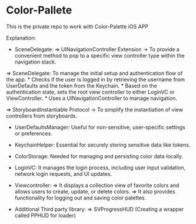 # Color-Pallete
This is the private repo to work with Color-Palette iOS APP

Explanation:

* SceneDelegate:
 => UINavigationController Extension -> To provide a convenient method to pop to a specific view controller type within the navigation stack.

 => SceneDelegate: To manage the initial setup and authentication flow of the app.
    * Checks if the user is logged in by retrieving the username from UserDefaults and the token from the Keychain.
    * Based on the authentication state, sets the root view controller to either LoginVC or ViewController.
    * Uses a UINavigationController to manage navigation.

 => StoryboardInstantiable Protocol -> To simplify the instantiation of view controllers from storyboards.

* UserDefaultsManager: Useful for non-sensitive, user-specific settings or preferences. 

* KeychainHelper: Essential for securely storing sensitive data like tokens.

* ColorStorage: Needed for managing and persisting color data locally.

* LoginVC: It manages the login process, including user input validation, network login requests, and UI updates.

* Viewcontroller: 
    => It displays a collection view of favorite colors and allows users to create, update, or delete colors. 
    => It also provides functionality for logging out and saving color palettes.

* Additional Third party library:
    => SVProgressHUD (Creating a wrapper called PPHUD for loader)
